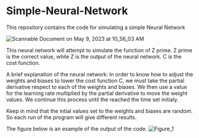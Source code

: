 # Simple-Neural-Network
This repository contains the code for simulating a simple Neural Network

![Scannable Document on May 9, 2023 at 10_56_03 AM](https://github.com/NovaBro/Simple-Neural-Network/assets/57100555/dd6765fe-f00b-4420-b056-61367a898733)

This neural network will attempt to simulate the function of Z prime.
Z prime is the correct value, while Z is the output of the neural network.
C is the cost function. 

A brief explanation of the neural network:
In order to know how to adjust the weights and biases to lower the cost function C, we must take the partial derivative respect to each of the weights and biases. We then use a value for the learning rate multiplied by the partial derivative to move the weight values. We continue this process until the reached the time set initialy. 

Keep in mind that the intial values set to the weights and biases are random. So each run of the program will give different results.

The figure below is an example of the output of the code. 
![Figure_1](https://github.com/NovaBro/Simple-Neural-Network/assets/57100555/9152ee6e-77a6-43fb-b332-a7c43b43ed2c)
